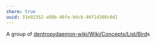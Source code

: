 ```yaml
---
share: true
uuid: 31e92352-a98b-46fe-b6cb-46f1d386c8d1
---
```

A group of [dentropydaemon-wiki/Wiki/Concepts/List/Bird](/undefined)s